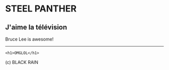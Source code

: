 STEEL PANTHER
=============

J'aime la télévision
--------------------

Bruce Lee is awesome!

* * *

    <h1>OMGLOL</h1>

(c) BLACK RAIN
